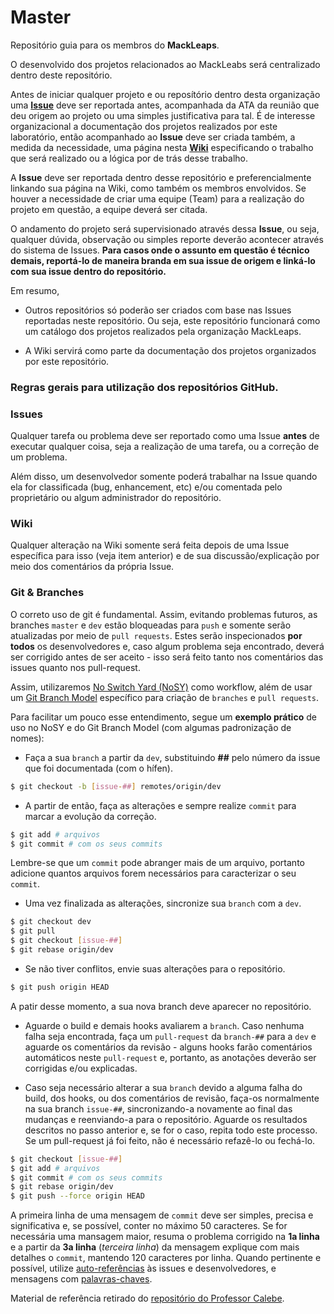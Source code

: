 # Master
Repositório guia para os membros do **MackLeaps**. 

O desenvolvido dos projetos relacionados ao MackLeabs será centralizado dentro deste repositório.

Antes de iniciar qualquer projeto e ou reposítório dentro desta organização uma [**Issue**](https://github.com/MACKLEAPS/master/issues) deve ser reportada antes, acompanhada da ATA da reunião que deu origem ao projeto ou uma simples justificativa para tal. É de interesse organizacional a documentação dos projetos realizados por este laboratório, então acompanhado ao **Issue** deve ser criada também, a medida da necessidade, uma página nesta [**Wiki**](https://github.com/MACKLEAPS/master/wiki) especificando o trabalho que será realizado ou a lógica por de trás desse trabalho. 

A **Issue** deve ser reportada dentro desse repositório e preferencialmente linkando sua página na Wiki, como também os membros envolvidos. Se houver a necessidade de criar uma equipe (Team) para a realização do projeto em questão, a equipe deverá ser citada. 

O andamento do projeto será supervisionado através dessa **Issue**, ou seja, qualquer dúvida, observação ou simples reporte deverão acontecer através do sistema de Issues. **Para casos onde o assunto em questão é técnico demais, reportá-lo de maneira branda em sua issue de origem e linká-lo com sua issue dentro do repositório.**

Em resumo, 

* Outros repositórios só poderão ser criados com base nas Issues reportadas neste repositório. Ou seja, este repositório funcionará como um catálogo dos projetos realizados pela organização MackLeaps. 

* A Wiki servirá como parte da documentação dos projetos organizados por este repositório. 


### Regras gerais para utilização dos repositórios GitHub. 

### Issues

Qualquer tarefa ou problema deve ser reportado como uma Issue **antes** de executar qualquer coisa, seja a realização de
uma tarefa, ou a correção de um problema.

Além disso, um desenvolvedor somente poderá trabalhar na Issue quando ela for classificada (bug, enhancement, etc) e/ou
comentada pelo proprietário ou algum administrador do repositório.

### Wiki

Qualquer alteração na Wiki somente será feita depois de uma Issue específica para isso (veja item anterior) e de sua
discussão/explicação por meio dos comentários da própria Issue. 

### Git & Branches

O correto uso de git é fundamental. Assim, evitando problemas futuros, as branches `master` e `dev` estão bloqueadas
para `push` e somente serão atualizadas por meio de `pull requests`. Estes serão inspecionados **por todos** os
desenvolvedores e, caso algum problema seja encontrado, deverá ser corrigido antes de ser aceito - isso será feito tanto
nos comentários das issues quanto nos pull-request.

Assim, utilizaremos [No Switch Yard (NoSY)](http://geant.cern.ch/content/suggested-work-flow-distributed-projects-nosy)
como workflow, além de usar um [Git Branch Model](http://nvie.com/posts/a-successful-git-branching-model/) específico
para criação de `branches` e `pull requests`.

Para facilitar um pouco esse entendimento, segue um **exemplo prático** de uso no NoSY e do Git Branch Model (com
algumas padronização de nomes):

* Faça a sua `branch` a partir da `dev`, substituindo **##** pelo número da issue que foi documentada (com o hífen).

```bash
$ git checkout -b [issue-##] remotes/origin/dev
```

* A partir de então, faça as alterações e sempre realize `commit` para marcar a evolução da correção.

```bash
$ git add # arquivos
$ git commit # com os seus commits
```

Lembre-se que um `commit` pode abranger mais de um arquivo, portanto adicione quantos arquivos forem necessários para
caracterizar o seu `commit`.

* Uma vez finalizada as alterações, sincronize sua `branch` com a `dev`.

```bash
$ git checkout dev
$ git pull
$ git checkout [issue-##]
$ git rebase origin/dev
```

* Se não tiver conflitos, envie suas alterações para o repositório.

```bash
$ git push origin HEAD
```

A patir desse momento, a sua nova branch deve aparecer no repositório.

* Aguarde o build e demais hooks avaliarem a `branch`. Caso nenhuma falha seja encontrada, faça um `pull-request` da
  `branch-##` para a `dev` e aguarde os comentários da revisão - alguns hooks farão comentários automáticos neste
  `pull-request` e, portanto, as anotações deverão ser corrigidas e/ou explicadas.

* Caso seja necessário alterar a sua `branch` devido a alguma falha do build, dos hooks, ou dos comentários de revisão,
  faça-os normalmente na sua branch `issue-##`, sincronizando-a novamente ao final das mudanças e reenviando-a para o
  repositório. Aguarde os resultados descritos no passo anterior e, se for o caso, repita todo este processo. Se um
  pull-request já foi feito, não é necessário refazê-lo ou fechá-lo.

```bash
$ git checkout [issue-##]
$ git add # arquivos
$ git commit # com os seus commits
$ git rebase origin/dev
$ git push --force origin HEAD
```

A primeira linha de uma mensagem de `commit` deve ser simples, precisa e significativa e, se possível, conter no máximo
50 caracteres. Se for necessária uma mansagem maior, resuma o problema corrigido na **1a linha** e a partir da **3a
linha** (_terceira linha_) da mensagem explique com mais detalhes o `commit`, mantendo 120 caracteres por linha. Quando
pertinente e possível, utilize [auto-referências](https://help.github.com/articles/autolinked-references-and-urls/) às
issues e desenvolvedores, e mensagens com
[palavras-chaves](https://help.github.com/articles/closing-issues-via-commit-messages/).

Material de referência retirado do [repositório do Professor Calebe](https://github.com/Prof-Calebe/substituicao/blob/master/README.md).




